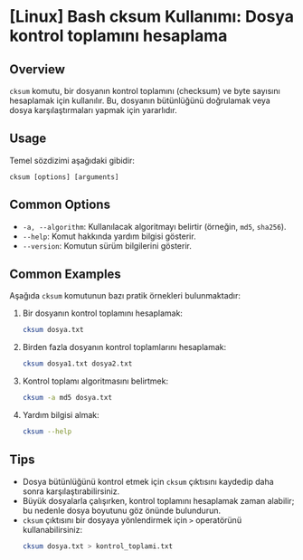 # [Linux] Bash cksum Kullanımı: Dosya kontrol toplamını hesaplama

## Overview
`cksum` komutu, bir dosyanın kontrol toplamını (checksum) ve byte sayısını hesaplamak için kullanılır. Bu, dosyanın bütünlüğünü doğrulamak veya dosya karşılaştırmaları yapmak için yararlıdır.

## Usage
Temel sözdizimi aşağıdaki gibidir:
```
cksum [options] [arguments]
```

## Common Options
- `-a, --algorithm`: Kullanılacak algoritmayı belirtir (örneğin, `md5`, `sha256`).
- `--help`: Komut hakkında yardım bilgisi gösterir.
- `--version`: Komutun sürüm bilgilerini gösterir.

## Common Examples
Aşağıda `cksum` komutunun bazı pratik örnekleri bulunmaktadır:

1. Bir dosyanın kontrol toplamını hesaplamak:
   ```bash
   cksum dosya.txt
   ```

2. Birden fazla dosyanın kontrol toplamlarını hesaplamak:
   ```bash
   cksum dosya1.txt dosya2.txt
   ```

3. Kontrol toplamı algoritmasını belirtmek:
   ```bash
   cksum -a md5 dosya.txt
   ```

4. Yardım bilgisi almak:
   ```bash
   cksum --help
   ```

## Tips
- Dosya bütünlüğünü kontrol etmek için `cksum` çıktısını kaydedip daha sonra karşılaştırabilirsiniz.
- Büyük dosyalarla çalışırken, kontrol toplamını hesaplamak zaman alabilir; bu nedenle dosya boyutunu göz önünde bulundurun.
- `cksum` çıktısını bir dosyaya yönlendirmek için `>` operatörünü kullanabilirsiniz:
  ```bash
  cksum dosya.txt > kontrol_toplami.txt
  ```